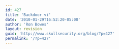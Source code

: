 ```yaml
---
id: 427
title: 'Backdoor vi'
date: '2010-01-29T16:52:20-05:00'
author: 'Ron Bowes'
layout: revision
guid: 'http://www.skullsecurity.org/blog/?p=427'
permalink: '/?p=427'
---
```


